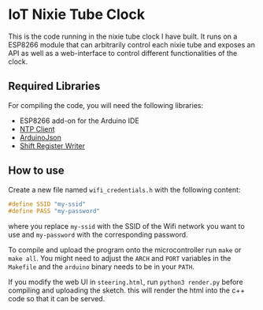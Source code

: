 # IoT Nixie Tube Clock

This is the code running in the nixie tube clock I have built. It runs on a ESP8266 module that can arbitrarily control each nixie tube and exposes an API as well as a web-interface to control different functionalities of the clock.

## Required Libraries

For compiling the code, you will need the following libraries:

- ESP8266 add-on for the Arduino IDE
- [NTP Client](https://github.com/arduino-libraries/NTPClient)
- [ArduinoJson](https://github.com/bblanchon/ArduinoJson)
- [Shift Register Writer](https://github.com/leon-schi/shift-register-writer)

## How to use 

Create a new file named `wifi_credentials.h` with the following content: 

```C++
#define SSID "my-ssid"
#define PASS "my-password"
```

where you replace `my-ssid` with the SSID of the Wifi network you want to use and `my-password` with the corresponding password.

To compile and upload the program onto the microcontroller run `make` or `make all`. You might need to adjust the `ARCH` and `PORT` variables in the `Makefile` and the `arduino` binary needs to be in your `PATH`.

If you modify the web UI in `steering.html`, run `python3 render.py` before compiling and uploading the sketch. this will render the html into the c++ code so that it can be served.